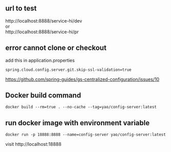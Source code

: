 
## url to test
http://localhost:8888/service-hi/dev  
or  
http://localhost:8888/service-hi/pr

## error cannot clone or checkout
add this in application.properties
```$xslt
spring.cloud.config.server.git.skip-ssl-validation=true
```
https://github.com/spring-guides/gs-centralized-configuration/issues/10

## Docker build command
```$xslt
docker build --rm=true . --no-cache --tag=yao/config-server:latest
```

## run docker image with environment variable
```$xslt
docker run -p 18888:8888 --name=config-server yao/config-server:latest
```
visit http://localhost:18888